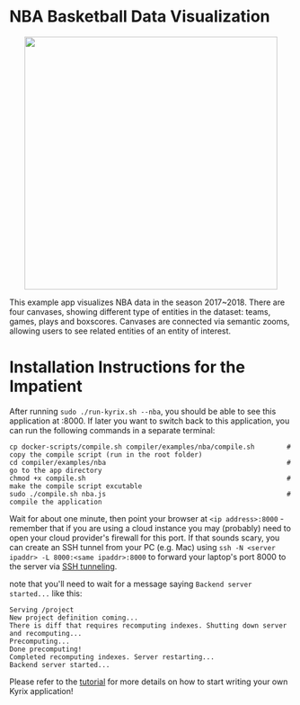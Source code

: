 # NBA Basketball Data Visualization

<p align="center">
<a href="https://github.com/tracyhenry/Kyrix/tree/master/compiler/examples/USMap">
<img src="https://media.giphy.com/media/LqmgdFV6uVMT8UPezi/giphy.gif" width = "450"/>
</a>
</p>

This example app visualizes NBA data in the season 2017~2018. There are four canvases, showing different type of entities in the dataset: teams, games, plays and boxscores. Canvases are connected via semantic zooms, allowing users to see related entities of an entity of interest. 

# Installation Instructions for the Impatient
After running `sudo ./run-kyrix.sh --nba`, you should be able to see this application at <ip address>:8000. If later you want to switch back to this application, you can run the following commands in a separate terminal:

```
cp docker-scripts/compile.sh compiler/examples/nba/compile.sh        # copy the compile script (run in the root folder)
cd compiler/examples/nba                                             # go to the app directory
chmod +x compile.sh                                                  # make the compile script excutable
sudo ./compile.sh nba.js                                             # compile the application
```
Wait for about one minute, then point your browser at `<ip address>:8000` - remember that if you are using a cloud instance you may (probably) need to open your cloud provider's firewall for this port. If that sounds scary, you can create an SSH tunnel from your PC (e.g. Mac) using `ssh -N <server ipaddr> -L 8000:<same ipaddr>:8000` to forward your laptop's port 8000 to the server via [SSH tunneling](https://www.tecmint.com/create-ssh-tunneling-port-forwarding-in-linux/). 

note that you'll need to wait for a message saying `Backend server started...` like this:
```
Serving /project
New project definition coming...
There is diff that requires recomputing indexes. Shutting down server and recomputing...
Precomputing...
Done precomputing!
Completed recomputing indexes. Server restarting...
Backend server started...
```

Please refer to the [tutorial](https://github.com/tracyhenry/Kyrix/wiki/Tutorial) for more details on how to start writing your own Kyrix application!
